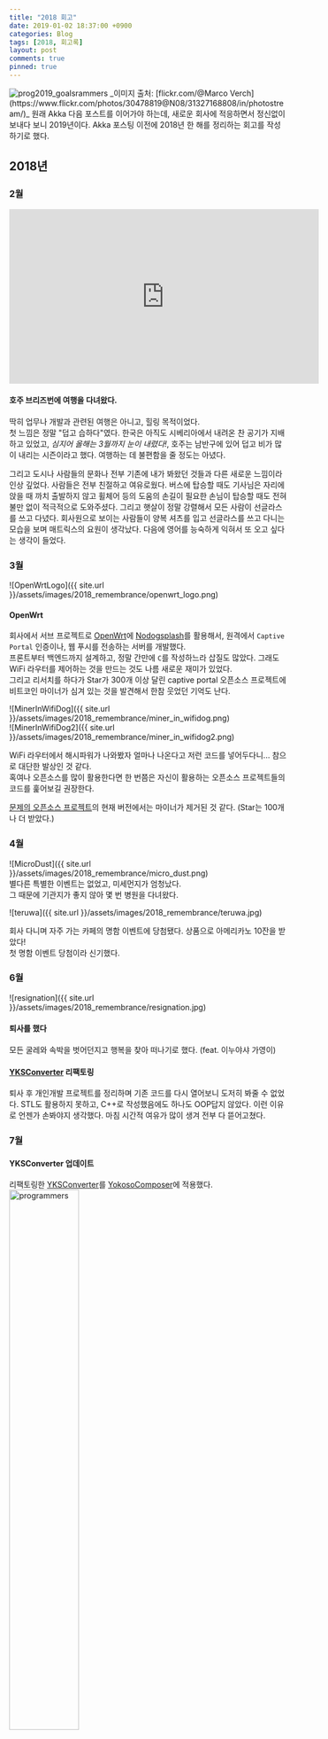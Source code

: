```yaml
---
title: "2018 회고"
date: 2019-01-02 18:37:00 +0900
categories: Blog
tags: [2018, 회고록]
layout: post
comments: true
pinned: true
---
```

<img src="{{ site.url }}/assets/images/2018_remembrance/2019.jpg" alt="prog2019_goalsrammers">  
_이미지 출처: [flickr.com/@Marco Verch](https://www.flickr.com/photos/30478819@N08/31327168808/in/photostream/)_  
원래 Akka 다음 포스트를 이어가야 하는데, 새로운 회사에 적응하면서 정신없이 보내다 보니 2019년이다.
Akka 포스팅 이전에 2018년 한 해를 정리하는 회고를 작성하기로 했다.

## 2018년
### 2월
<iframe width="560" height="315" src="https://www.youtube.com/embed/OPHfehNb3rw" frameborder="0" allow="accelerometer; autoplay; encrypted-media; gyroscope; picture-in-picture" allowfullscreen></iframe>  

#### 호주 브리즈번에 여행을 다녀왔다.
딱히 업무나 개발과 관련된 여행은 아니고, 힐링 목적이었다.   
첫 느낌은 정말 "덥고 습하다"였다. 한국은 아직도 시베리아에서 내려온 찬 공기가 지배하고 있었고, _심지어 올해는 3월까지 눈이 내렸다!_, 호주는 남반구에 있어 덥고 비가 많이 내리는 시즌이라고 했다. 여행하는 데 불편함을 줄 정도는 아녔다.  

그리고 도시나 사람들의 문화나 전부 기존에 내가 봐왔던 것들과 다른 새로운 느낌이라 인상 깊었다. 사람들은 전부 친절하고 여유로웠다. 버스에 탑승할 때도 기사님은 자리에 앉을 때 까치 출발하지 않고 휠체어 등의 도움의 손길이 필요한 손님이 탑승할 때도 전혀 불만 없이 적극적으로 도와주셨다. 그리고 햇살이 정말 강렬해서 모든 사람이 선글라스를 쓰고 다녔다. 회사원으로 보이는 사람들이 양복 셔츠를 입고 선글라스를 쓰고 다니는 모습을 보며 매트릭스의 요원이 생각났다.
다음에 영어를 능숙하게 익혀서 또 오고 싶다는 생각이 들었다.

### 3월
![OpenWrtLogo]({{ site.url }}/assets/images/2018_remembrance/openwrt_logo.png)
#### OpenWrt
회사에서 서브 프로젝트로 [OpenWrt](https://openwrt.org/)에 [Nodogsplash](https://github.com/nodogsplash/nodogsplash)를 활용해서, 원격에서 `Captive Portal` 인증이나, 웹 푸시를 전송하는 서버를 개발했다.  
프론트부터 백엔드까지 설계하고, 정말 간만에 `C`를 작성하느라 삽질도 많았다. 그래도 WiFi 라우터를 제어하는 것을 만드는 것도 나름 새로운 재미가 있었다.  
그리고 리서치를 하다가 Star가 300개 이상 달린 captive portal 오픈소스 프로젝트에 비트코인 마이너가 심겨 있는 것을 발견해서 한참 웃었던 기억도 난다.  

![MinerInWifiDog]({{ site.url }}/assets/images/2018_remembrance/miner_in_wifidog.png)  
![MinerInWifiDog2]({{ site.url }}/assets/images/2018_remembrance/miner_in_wifidog2.png)

WiFi 라우터에서 해시파워가 나와봤자 얼마나 나온다고 저런 코드를 넣어두다니... 참으로 대단한 발상인 것 같다.  
혹여나 오픈소스를 많이 활용한다면 한 번쯤은 자신이 활용하는 오픈소스 프로젝트들의 코드를 훑어보길 권장한다.

[문제의 오픈소스 프로젝트](https://github.com/liudf0716/apfree_wifidog/blob/b096f0cd051ee08c7074fe1a333a3f4adfcb4ae0/src/gateway.c)의 현재 버전에서는 마이너가 제거된 것 같다. (Star는 100개나 더 받았다.)

### 4월
![MicroDust]({{ site.url }}/assets/images/2018_remembrance/micro_dust.png)  
별다른 특별한 이벤트는 없었고, 미세먼지가 엄청났다.  
그 때문에 기관지가 좋지 않아 몇 번 병원을 다녀왔다.

![teruwa]({{ site.url }}/assets/images/2018_remembrance/teruwa.jpg)

회사 다니며 자주 가는 카페의 명함 이벤트에 당첨됐다. 상품으로 아메리카노 10잔을 받았다!  
첫 명함 이벤트 당첨이라 신기했다.

### 6월
![resignation]({{ site.url }}/assets/images/2018_remembrance/resignation.jpg)  
#### 퇴사를 했다
모든 굴레와 속박을 벗어던지고 행복을 찾아 떠나기로 했다. (feat. 이누야샤 가영이)
#### [YKSConverter](https://github.com/rajephon/YKSConverter) 리팩토링
퇴사 후 개인개발 프로젝트를 정리하며 기존 코드를 다시 열어보니 도저히 봐줄 수 없었다. STL도 활용하지 못하고, C++로 작성했음에도 하나도 OOP답지 않았다. 이런 이유로 언젠가 손봐야지 생각했다. 마침 시간적 여유가 많이 생겨 전부 다 뜯어고쳤다.

### 7월
#### YKSConverter 업데이트
리팩토링한 [YKSConverter](https://github.com/rajephon/YKSConverter)를 [YokosoComposer](https://itunes.apple.com/us/app/%EC%9A%94%EC%BD%94%EC%86%8C-%EC%BB%B4%ED%8F%AC%EC%A0%80-yokoso-composer/id961664211?mt=8)에 적용했다.  
<img src="{{ site.url }}/assets/images/2018_remembrance/programmers.png" width="50%" alt="programmers">  
#### 프로그래머스 연습문제 풀이
그리고 틈날 때마다 [프로그래머스](https://programmers.co.kr/)에서 문제를 풀었다. 백준보다 I/O처리나 컴파일이 편해서 알고리즘 문제 풀이에 집중할 수 있었다.  
풀 때마다 푸른색 체크 표시☑️가 생기는 게 마음에 들어 다 채우고 싶은 욕심이 생겼었다. 풀이는 [여기](https://github.com/rajephon/programmers_training)에 정리했다.  

<img src="{{ site.url }}/assets/images/2018_remembrance/yokoso.png" width="80%" alt="yokoso">  
#### 요코소 개발 시작
이전에 LAMP 스택으로 운영했던 요코소 프로젝트를 공부삼아서 Node.js로 게시판 엔진사용 없이 직접 개발하고 있다. 틈틈이 하는 프로젝트라 개발속도가 더뎠지만, 조만간 테스트 후 문제없으면 오픈할 수 있을 것 같다.  

### 8월
![ow_fest1]({{ site.url }}/assets/images/2018_remembrance/ow_fest1.jpg)  
![ow_fest2]({{ site.url }}/assets/images/2018_remembrance/ow_fest2.jpg)  
#### 오버워치 팬 페스티벌
마침 가까운 곳에서 열렸다. D.Va의 시네마틱 무비와 신규 전장 "부산"도 공개하고, 각종 팬시 상품을 팔고 이벤트를 진행하고 있어서 재미있게 구경할 수 있었다.

### 9월
![ifkakao1]({{ site.url }}/assets/images/2018_remembrance/ifkakao1.jpg)  
![ifkakao2]({{ site.url }}/assets/images/2018_remembrance/ifkakao2.jpg)  
#### "if kakao 개발자 컨퍼런스 2018"에 참관
생각보다 다양한 주제의 세션이 있었다. 내가 모르는 주제라 어려운 내용도 있었지만, 무엇보다 많은 개발자가 참관하고 열정을 가지고 듣는 모습을 보며 동기부여가 되었다.

<img src="{{ site.url }}/assets/images/2018_remembrance/chicgallers.png" width="50%" alt="yokoso">  
#### iOS, 안드로이드 싴갤러스 앱 업데이트
이미지 리소스 변경, 몇 가지 버그를 수정하고 새로운 OS 버전에 대응했다.

### 10월
#### 유니티 멘토링
서울시립대학교 세운캠퍼스에서 세운상가를 소개할 전시작품을 만드는 프로젝트를 진행하는데, 두 명의 학생이 게임 제작을 희망해서 도움을 줄 수 있냐는 연락을 받았다. 때마침 시간상으로 여유가 있고, 알려주면서 나 자신도 유니티를 공부할 좋은 기회라 생각되어 진행하기로 했다.  
다만 개발 경험이 없는 타 전공에, 팀으로 진행하는 메인 프로젝트가 따로 있어서 원하는 만큼 완성도를 내기에는 할애할 수 있는 시간이 많이 부족했다.

![minisewoon]({{ site.url }}/assets/images/2018_remembrance/minisewoon.png)  
![resewoon]({{ site.url }}/assets/images/2018_remembrance/resewoon.jpg)  

그래도 기대 이상으로 잘 배우고 성과를 내줬다. 한 학생은 2D PC게임을 만들고, 한 학생은 3D 모바일 게임을 개발했다. 자세한 내용은 여기서 확인할 수 있다.
- [미니 세운상가 먼 풍경을 지금 눈앞에서](http://openarchive.uosarch.ac.kr/work.html?sem_uid=23&cla_uid=176&pro_uid=374&por_uid=4054)
- [눌러, 눌러! 다시 세운](http://openarchive.uosarch.ac.kr/work.html?sem_uid=23&cla_uid=176&pro_uid=374&por_uid=4053)

#### 일주일에 블로그 1 포스트 작성하기 시작
'전부터 항상 블로그를 작성해야지'라고 생각만 하고 실천을 하지 않아서, 뭔가 강제되는 수단이 있으면 더 성실히 진행하지 않겠냐는 생각에 친구와 같이 사람들을 모아 [프로젝트](https://github.com/post-a-week/blog)를 진행했다. 룰은 간단하다. 일주일에 1개 이상의 블로그 포스팅을 작성하고, 지키지 못할 경우 벌금 5,000원이다. 포스팅 퀄리티는 각자의 양심에 맡긴다.  
효과는 확실히 좋았다. 돈이 걸려있으니 잊지 않고 작성했다. 피치 못할 사정으로 벌금 1회를 내게 됐지만, 그것 말고는 꾸준히 블로그 포스팅을 작성했다 :)

### 11월  
![gstar1]({{ site.url }}/assets/images/2018_remembrance/gstar1.jpg)  
#### 지스타 게임쇼에 참관
새벽에 KTX를 타고 내려가서 지인을 만나 구경을 쭉 하고, 찜질방에서 자고 다음 날 다시 서울로 돌아왔다. 상상 이상으로 사람들이 많았다! 현장 발권이나 예매 발권이나 상관없이 사람들이 정말 많았다.  
다만 벡스코의 수용 가능 인원 대비 너무 많은 인원이 몰렸는지, 행사장 내부에서 인파에 휩쓸리느라 구경이나 체험을 제대로 할 수 없어 아쉬웠다. 특히 인기 있는 부스의 체험 대기 줄은 40~50분을 기다려야 체험이 가능할 정도였다.

![gstar2]({{ site.url }}/assets/images/2018_remembrance/gstar2.jpg)  
![gstar3]({{ site.url }}/assets/images/2018_remembrance/gstar3.jpg)  
부스의 형태가 인상 깊어서 사진을 찍었다. 많은 대기업 부스들이 게임플레이를 하는 모습을 지나가는 관람객이 볼 수 있게 계단 형태로 되어있었다. 

### 구직활동 시작
포트폴리오 정리를 끝내고 구직활동을 본격적으로 시작했다. 지원할 회사를 고르는 주요 기준 세 가지를 정했다.
- 첫째, '나와 회사가 같이 성장할 수 있는가?'
- 둘째, '도전적인 과제를 맡아 진행할 수 있는가?'
- 셋째, '체계적인 개발 문화가 있는가?'

첫째는 왜 중요한지 다들 알 것이다. 둘째는 이전 회사에서 여러 업무를 경험하며 내가 이런 일을 좋아한다는 것을 깨달았기 때문에 선택했다. 선례가 없어 맨땅에 헤딩도 하고 미친 듯이 R&D 해가며 답을 찾았을 때 그 기분은 말로 표현할 수 없다. 새로 입사할 회사에서도 이런 업무를 맡아 진행할 수 있으면 좋겠다고 생각했다. 셋째는 원활한 협업을 위해 꼭 필요하다고 생각했다.

다만 채용공고를 보고서는 첫째만 알 수 있거나 둘째, 셋째의 일부분만 알 수 있다. 둘째, 셋째가 어떤지는 면접 때 면접관님들과 여러 질문을 나누면서 알아보았다.

### 12월
#### 출근
그리고 드디어 새 직장에 입사하고 출근을 시작했다. 여기서는 배워야 할 기술이 정말 많다. 그래도 대부분 흥미롭거나 알아볼 법한 것들이다. 하루빨리 숙달하고 멋진 프로덕트를 만들어내고 싶다.

### 상시
#### 판교 스터디
매주 월요일 퇴근 후 판교역 근처의 카페에 모여서 각자 할 일을 하는 모임이 있다. 판교에 직장이 있는 6명 정도의 사람들로 이루어져 있으며 개인개발을 하거나 공부를 하기도 한다. 퇴사 후 판교에 갈 일이 없어졌을 때도 나 자신을 부지런히 만들기 위해 참여했다 :)  
이제 직장이 더는 판교가 아니라 참여할 수 없어 아쉽다.

#### 디어화이트
지인들과 유니티 공부를 할 겸 게임개발 프로젝트를 하고 있다.  
팀원들 모두 게임개발 경험이 없어 많이 헤맸다. 처음부터 목표를 크게 잡는 것보다 조그마한 서브 프로젝트를 진행하며 올라가는 게 좋겠다고 생각하고 한 걸음씩 나아가고 있다.

## 2019년 목표
### 요코소 프로젝트 오픈
아무래도 사이드로 조금씩 기술들을 공부하며 개발하느라 많이 늦어졌다. 상반기 내에 만족스러운 퀄리티를 뽑아내고 출시하는 것이 목표다.

### 영어
내 영어의 수준이 기초회화 정도밖에 되질 않아 지난번 여행 때 너무 아쉬웠다. 이야기를 더 나눠보고 싶은 상황에도 말이 나오질 않아 주변의 도움을 받을 수밖에 없었다. 올해는 꼭 일상회화를 매끄럽게 대화를 이어갈 수 있도록 공부할 것이다.

집도 이사하고 새로운 회사와 함께 시작하는 2019년이다. 많은 것들을 이룩할 수 있는 한 해로 꾸며나가고 싶다.